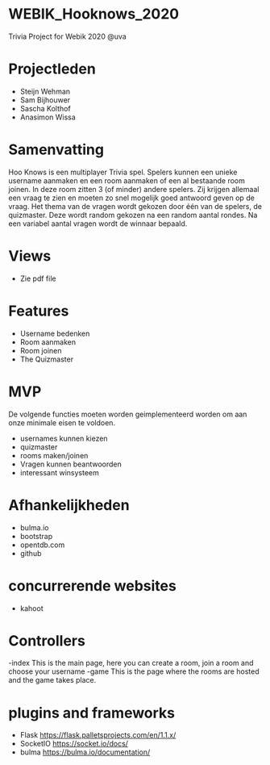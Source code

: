 # WEBIK_Hooknows_2020
Trivia Project for Webik 2020 @uva

# Projectleden

- Steijn Wehman 
- Sam Bijhouwer
- Sascha Kolthof
- Anasimon Wissa

# Samenvatting

Hoo Knows is een multiplayer Trivia spel. Spelers kunnen een unieke username aanmaken en een room aanmaken
of een al bestaande room joinen. In deze room zitten 3 (of minder) andere spelers. Zij krijgen allemaal
een vraag te zien en moeten zo snel mogelijk goed antwoord geven op de vraag. Het thema van de vragen 
wordt gekozen door één van de spelers, de quizmaster. Deze wordt random gekozen na een random aantal rondes.
Na een variabel aantal vragen wordt de winnaar bepaald.

# Views
- Zie pdf file

# Features

- Username bedenken
- Room aanmaken
- Room joinen
- The Quizmaster

# MVP

De volgende functies moeten worden geimplementeerd worden om aan onze minimale eisen te voldoen.
- usernames kunnen kiezen
- quizmaster
- rooms maken/joinen
- Vragen kunnen beantwoorden
- interessant winsysteem

# Afhankelijkheden

- bulma.io
- bootstrap
- opentdb.com
- github

# concurrerende websites

- kahoot

# Controllers

-index
    This is the main page, here you can create a room, join a room and choose your username
-game
    This is the page where the rooms are hosted and the game takes place.



# plugins and frameworks

- Flask
    https://flask.palletsprojects.com/en/1.1.x/
- SocketIO
    https://socket.io/docs/
- bulma
    https://bulma.io/documentation/

